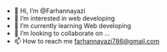 - 👋 Hi, I’m @Farhannayazi
- 👀 I’m interested in web developing
- 🌱 I’m currently learning Web developing
- 💞️ I’m looking to collaborate on ...
- 📫 How to reach me farhannayazi786@gmail.com

<!---
Farhannayazi/Farhannayazi is a ✨ special ✨ repository because its `README.md` (this file) appears on your GitHub profile.
You can click the Preview link to take a look at your changes.
--->

